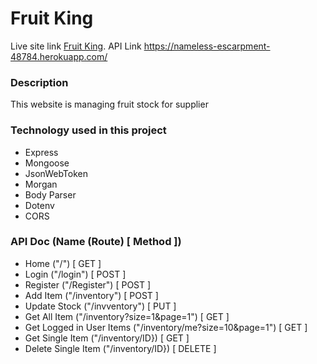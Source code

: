 # Fruit King

Live site link [Fruit King](https://assignment-11-90949.web.app/).
API Link https://nameless-escarpment-48784.herokuapp.com/


### Description
This website is managing fruit stock for supplier


### Technology used in this project
 - Express
 - Mongoose
 - JsonWebToken
 - Morgan
 - Body Parser
 - Dotenv
 - CORS

### API Doc (Name (Route) [ Method ])
 - Home ("/") [ GET ]
 - Login ("/login") [ POST ]
 - Register ("/Register") [ POST ]
 - Add Item ("/inventory") [ POST ]
 - Update Stock ("/invventory") [ PUT ]
 - Get All Item ("/inventory?size=1&page=1") [ GET ]
 - Get Logged in User Items ("/inventory/me?size=10&page=1") [ GET ]
 - Get Single Item ("/inventory/ID}) [ GET ]
 - Delete Single Item ("/inventory/ID}) [ DELETE ]